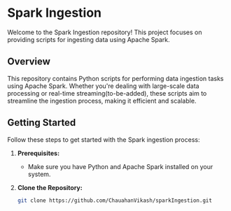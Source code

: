 # Spark Ingestion

Welcome to the Spark Ingestion repository! This project focuses on providing scripts for ingesting data using Apache Spark.

## Overview

This repository contains Python scripts for performing data ingestion tasks using Apache Spark. Whether you're dealing with large-scale data processing or real-time streaming(to-be-added), these scripts aim to streamline the ingestion process, making it efficient and scalable.

## Getting Started

Follow these steps to get started with the Spark ingestion process:

1. **Prerequisites:**
   - Make sure you have Python and Apache Spark installed on your system.

2. **Clone the Repository:**
   ```sh
   git clone https://github.com/ChauahanVikash/sparkIngestion.git
